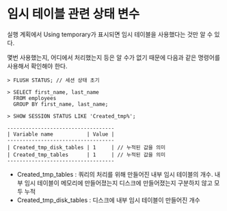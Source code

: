 
# 임시 테이블 관련 상태 변수

실행 계획에서 Using temporary가 표시되면 임시 테이블을 사용했다는 것만 알 수 있다. 

몇번 사용했는지, 어디에서 처리했는지 등은 알 수가 없기 때문에 다음과 같은 명령어를 사용해서 확인해야 한다.

```mysql
> FLUSH STATUS; // 세션 상태 초기

> SELECT first_name, last_name
  FROM employees
  GROUP BY first_name, last_name;
  
> SHOW SESSION STATUS LIKE 'Created_tmp%';

-----------------------------------
| Variable name           | Value |
-----------------------------------
| Created_tmp_disk_tables | 1     | // 누적된 값을 의미
| Created_tmp_tables      | 1     | // 누적된 값을 의미
-----------------------------------
```

* Created_tmp_tables : 쿼리의 처리를 위해 만들어진 내부 임시 테이블의 개수. 내부 임시 테이블이 메모리에 만들어졌는지 디스크에 만들어졌는지 구분하지 않고 모두 누적
* Created_tmp_disk_tables : 디스크에 내부 임시 테이블이 만들어진 개수

